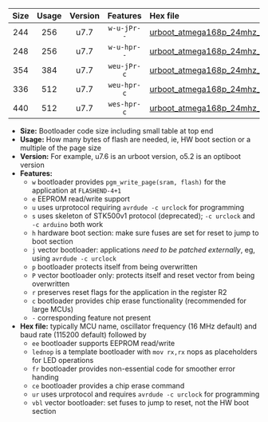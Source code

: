 |Size|Usage|Version|Features|Hex file|
|:-:|:-:|:-:|:-:|:--|
|244|256|u7.7|`w-u-jPr--`|[urboot_atmega168p_24mhz_115200bps_lednop_ur_vbl.hex](https://raw.githubusercontent.com/stefanrueger/urboot.hex/main/mcus/atmega168p/fcpu_24mhz/115200_bps/urboot_atmega168p_24mhz_115200bps_lednop_ur_vbl.hex)|
|248|256|u7.7|`w-u-hpr--`|[urboot_atmega168p_24mhz_115200bps_lednop_fr_ur.hex](https://raw.githubusercontent.com/stefanrueger/urboot.hex/main/mcus/atmega168p/fcpu_24mhz/115200_bps/urboot_atmega168p_24mhz_115200bps_lednop_fr_ur.hex)|
|354|384|u7.7|`weu-jPr-c`|[urboot_atmega168p_24mhz_115200bps_ee_lednop_fr_ce_ur_vbl.hex](https://raw.githubusercontent.com/stefanrueger/urboot.hex/main/mcus/atmega168p/fcpu_24mhz/115200_bps/urboot_atmega168p_24mhz_115200bps_ee_lednop_fr_ce_ur_vbl.hex)|
|336|512|u7.7|`weu-hpr-c`|[urboot_atmega168p_24mhz_115200bps_ee_lednop_fr_ce_ur.hex](https://raw.githubusercontent.com/stefanrueger/urboot.hex/main/mcus/atmega168p/fcpu_24mhz/115200_bps/urboot_atmega168p_24mhz_115200bps_ee_lednop_fr_ce_ur.hex)|
|440|512|u7.7|`wes-hpr-c`|[urboot_atmega168p_24mhz_115200bps_ee_lednop_fr_ce.hex](https://raw.githubusercontent.com/stefanrueger/urboot.hex/main/mcus/atmega168p/fcpu_24mhz/115200_bps/urboot_atmega168p_24mhz_115200bps_ee_lednop_fr_ce.hex)|

- **Size:** Bootloader code size including small table at top end
- **Usage:** How many bytes of flash are needed, ie, HW boot section or a multiple of the page size
- **Version:** For example, u7.6 is an urboot version, o5.2 is an optiboot version
- **Features:**
  + `w` bootloader provides `pgm_write_page(sram, flash)` for the application at `FLASHEND-4+1`
  + `e` EEPROM read/write support
  + `u` uses urprotocol requiring `avrdude -c urclock` for programming
  + `s` uses skeleton of STK500v1 protocol (deprecated); `-c urclock` and `-c arduino` both work
  + `h` hardware boot section: make sure fuses are set for reset to jump to boot section
  + `j` vector bootloader: applications *need to be patched externally*, eg, using `avrdude -c urclock`
  + `p` bootloader protects itself from being overwritten
  + `P` vector bootloader only: protects itself and reset vector from being overwritten
  + `r` preserves reset flags for the application in the register R2
  + `c` bootloader provides chip erase functionality (recommended for large MCUs)
  + `-` corresponding feature not present
- **Hex file:** typically MCU name, oscillator frequency (16 MHz default) and baud rate (115200 default) followed by
  + `ee` bootloader supports EEPROM read/write
  + `lednop` is a template bootloader with `mov rx,rx` nops as placeholders for LED operations
  + `fr` bootloader provides non-essential code for smoother error handing
  + `ce` bootloader provides a chip erase command
  + `ur` uses urprotocol and requires `avrdude -c urclock` for programming
  + `vbl` vector bootloader: set fuses to jump to reset, not the HW boot section
